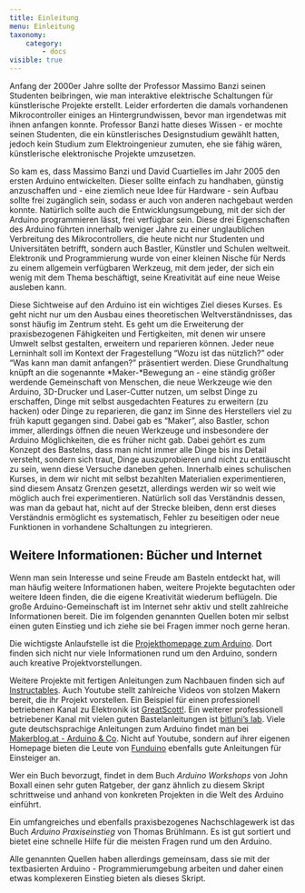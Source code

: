 ```yaml
---
title: Einleitung
menu: Einleitung
taxonomy:
    category:
        - docs
visible: true
---
```



Anfang der 2000er Jahre sollte der Professor Massimo Banzi seinen Studenten beibringen, wie man interaktive elektrische Schaltungen für künstlerische Projekte erstellt. Leider erforderten die damals vorhandenen Mikrocontroller einiges an Hintergrundwissen, bevor man irgendetwas mit ihnen anfangen konnte. Professor Banzi hatte dieses Wissen - er mochte seinen Studenten, die ein künstlerisches Designstudium gewählt hatten, jedoch kein Studium zum Elektroingenieur zumuten, ehe sie fähig wären, künstlerische elektronische Projekte umzusetzen.

So kam es, dass Massimo Banzi und David Cuartielles im Jahr 2005 den ersten Arduino entwickelten. Dieser sollte einfach zu handhaben, günstig anzuschaffen und - eine ziemlich neue Idee für Hardware - sein Aufbau sollte frei zugänglich sein, sodass er auch von anderen nachgebaut werden konnte. Natürlich sollte auch die Entwicklungsumgebung, mit der sich der Arduino programmieren lässt, frei verfügbar sein. Diese drei Eigenschaften des Arduino führten innerhalb weniger Jahre zu einer unglaublichen Verbreitung des Mikrocontrollers, die heute nicht nur Studenten und Universitäten betrifft, sondern auch Bastler, Künstler und Schulen weltweit. Elektronik und Programmierung wurde von einer kleinen Nische für Nerds zu einem allgemein verfügbaren Werkzeug, mit dem jeder, der sich ein wenig mit dem Thema beschäftigt, seine Kreativität auf eine neue Weise ausleben kann.

Diese Sichtweise auf den Arduino ist ein wichtiges Ziel dieses Kurses. Es geht nicht nur um den Ausbau eines theoretischen Weltverständnisses, das sonst häufig im Zentrum steht. Es geht um die Erweiterung der praxisbezogenen Fähigkeiten und Fertigkeiten, mit denen wir unsere Umwelt selbst gestalten, erweitern und reparieren können. Jeder neue Lerninhalt soll im Kontext der Fragestellung “Wozu ist das nützlich?” oder “Was kann man damit anfangen?” präsentiert werden. Diese Grundhaltung knüpft an die sogenannte *Maker-*Bewegung an - eine ständig größer werdende Gemeinschaft von Menschen, die neue Werkzeuge wie den Arduino, 3D-Drucker und Laser-Cutter nutzen, um selbst Dinge zu erschaffen, Dinge mit selbst ausgedachten Features zu erweitern (zu hacken) oder Dinge zu reparieren, die ganz im Sinne des Herstellers viel zu früh kaputt gegangen sind. Dabei gab es “Maker”, also Bastler, schon immer, allerdings öffnen die neuen Werkzeuge und insbesondere der Arduino Möglichkeiten, die es früher nicht gab. Dabei gehört es zum Konzept des Bastelns, dass man nicht immer alle Dinge bis ins Detail versteht, sondern sich traut, Dinge auszuprobieren und nicht zu enttäuscht zu sein, wenn diese Versuche daneben gehen. Innerhalb eines schulischen Kurses, in dem wir nicht mit selbst bezahlten Materialien experimentieren, sind diesem Ansatz Grenzen gesetzt, allerdings werden wir so weit wie möglich auch frei experimentieren. Natürlich soll das Verständnis dessen, was man da gebaut hat, nicht auf der Strecke bleiben, denn erst dieses Verständnis ermöglicht es systematisch, Fehler zu beseitigen oder neue Funktionen in vorhandene Schaltungen zu integrieren.

## Weitere Informationen: Bücher und Internet

Wenn man sein Interesse und seine Freude am Basteln entdeckt hat, will man häufig weitere Informationen haben, weitere Projekte begutachten oder weitere Ideen finden, die die eigene Kreativität wiederum beflügeln. Die große Arduino-Gemeinschaft ist im Internet sehr aktiv und stellt zahlreiche Informationen bereit. Die im folgenden genannten Quellen boten mir selbst einen guten Einstieg und ich ziehe sie bei Fragen immer noch gerne heran.

Die wichtigste Anlaufstelle ist die [Projekthomepage zum Arduino](www.arduino.cc). Dort finden sich nicht nur viele Informationen rund um den Arduino, sondern auch kreative Projektvorstellungen.

Weitere Projekte mit fertigen Anleitungen zum Nachbauen finden sich auf [Instructables](http://www.instructables.com/). Auch Youtube stellt zahlreiche Videos von stolzen Makern bereit, die ihr Projekt vorstellen. Ein Beispiel für einen professionell betriebenen Kanal zu Elektronik ist [GreatScott!](https://www.youtube.com/user/greatscottlab). Ein weiterer professionell betriebener Kanal mit vielen guten Bastelanleitungen ist [bitluni’s lab](https://www.youtube.com/user/bitlunislab). Viele gute deutschsprachige Anleitungen zum Arduino findet man bei [Makerblog.at - Arduino & Co](https://www.youtube.com/user/makerblogAT). Nicht auf Youtube, sondern auf ihrer eigenen Homepage bieten die Leute von [Funduino](https://funduino.de/) ebenfalls gute Anleitungen für Einsteiger an.

Wer ein Buch bevorzugt, findet in dem Buch *Arduino Workshops* von John Boxall einen sehr guten Ratgeber, der ganz ähnlich zu diesem Skript schrittweise und anhand von konkreten Projekten in die Welt des Arduino einführt.

Ein umfangreiches und ebenfalls praxisbezogenes Nachschlagewerk ist das Buch *Arduino Praxiseinstieg* von Thomas Brühlmann. Es ist gut sortiert und bietet eine schnelle Hilfe für die meisten Fragen rund um den Arduino.

Alle genannten Quellen haben allerdings gemeinsam, dass sie mit der textbasierten Arduino - Programmierumgebung arbeiten und daher einen etwas komplexeren Einstieg bieten als dieses Skript.
